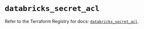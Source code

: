 # `databricks_secret_acl`

Refer to the Terraform Registry for docs: [`databricks_secret_acl`](https://registry.terraform.io/providers/databricks/databricks/1.62.0/docs/resources/secret_acl).
